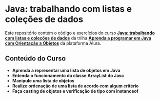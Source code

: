 # Java: trabalhando com listas e coleções de dados

Este repositório contém o código e exercícios do curso **[Java: trabalhando com listas e coleções de dados](https://cursos.alura.com.br/course/java-listas-colecoes-dados)** da trilha **[Aprenda a programar em Java com Orientação a Objetos](https://cursos.alura.com.br/formacao-java)** da plataforma Alura.  

## Conteúdo do Curso

- **Aprenda a representar uma lista de objetos em Java**
- **Entenda o funcionamento da classe ArrayList do Java**
- **Manipule uma lista de objetos**
- **Realize ordenação de uma lista de acordo com algum critério**
- **Faça casting de objetos e verificação de tipo com instanceof**

